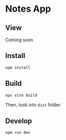 # Notes App

## View

Coming soon

## Install

```sh
npm install
```

## Build

```sh
npx vite build
```

Then, look into `dist` folder.

## Develop

```sh
npm run dev
```
